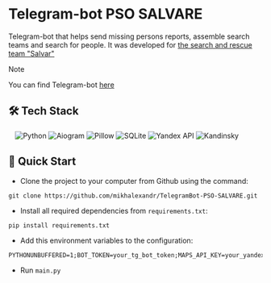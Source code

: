 # Telegram-bot PSO SALVARE
Telegram-bot that helps send missing persons reports, assemble search teams and search for people. It was developed for [the search and rescue team "Salvar"](https://vk.com/wall-29141239_27643)

> [!NOTE]
> You can find Telegram-bot [here](t.me/psosalvarebot)

## 🛠️ Tech Stack
ㅤ![Python](https://img.shields.io/badge/python-3670A0?style=for-the-badge&logo=python&logoColor=ffdd54)
![Aiogram](https://img.shields.io/badge/aiogram-3670A0?style=for-the-badge&logo=python&logoColor=ffdd54)
![Pillow](https://img.shields.io/badge/pillow-3670A0?style=for-the-badge&logo=python&logoColor=ffdd54)
![SQLite](https://img.shields.io/badge/sqlite-%2307405e.svg?style=for-the-badge&logo=sqlite&logoColor=white)
![Yandex API](https://img.shields.io/badge/yandex_api-FF0000?style=for-the-badge)
![Kandinsky](https://img.shields.io/badge/kandinsky-%23000000.svg?style=for-the-badge)

## 🎯 Quick Start
* Clone the project to your computer from Github using the command:
```
git clone https://github.com/mikhalexandr/TelegramBot-PSO-SALVARE.git
```

* Install all required dependencies from `requirements.txt`:
```
pip install requirements.txt
```

* Add this environment variables to the configuration:
```
PYTHONUNBUFFERED=1;BOT_TOKEN=your_tg_bot_token;MAPS_API_KEY=your_yandex_static_api_key;TUTOR_ID=your_tg_id_for_admin_panel
```

* Run `main.py`
